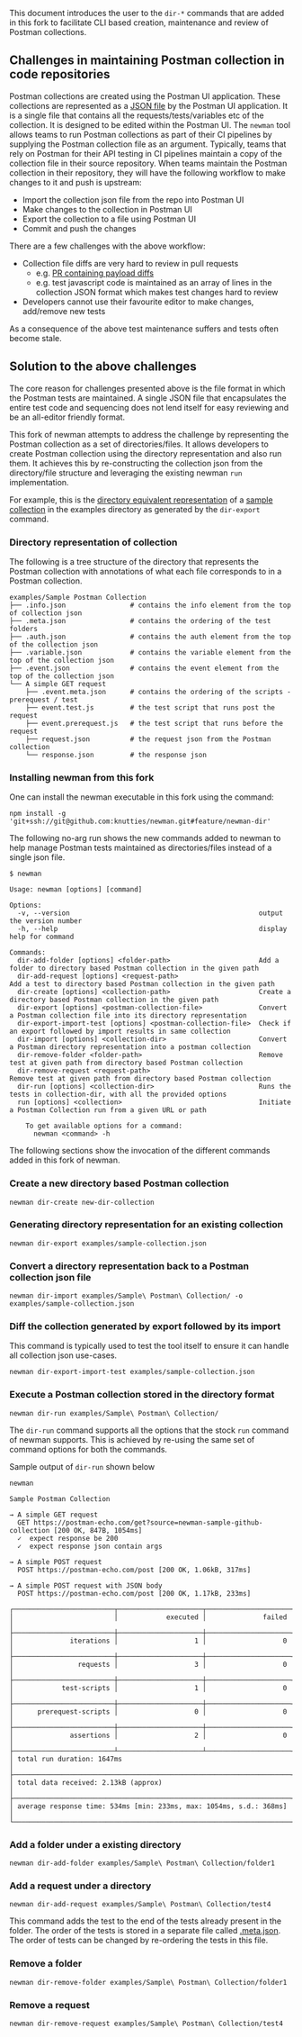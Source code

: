 This document introduces the user to the `dir-*` commands that are added in
this fork to facilitate CLI based creation, maintenance and review of Postman collections.

## Challenges in maintaining Postman collection in code repositories
Postman collections are created using the Postman UI application. These
collections are represented as a [JSON
file](https://learning.postman.com/collection-format/getting-started/structure-of-a-collection/)
by the Postman UI application.  It is a single file that contains all the
requests/tests/variables etc of the collection.  It is designed to be edited
within the Postman UI. The `newman` tool allows teams to run Postman collections
as part of their CI pipelines by supplying the Postman collection file as an
argument. Typically, teams that rely on Postman for their API testing in CI
pipelines maintain a copy of the collection file in their source repository.
When teams maintain the Postman collection in their repository, they will have
the following workflow to make changes to it and push is upstream:

* Import the collection json file from the repo into Postman UI
* Make changes to the collection in Postman UI
* Export the collection to a file using Postman UI
* Commit and push the changes

There are a few challenges with the above workflow:

* Collection file diffs are very hard to review in pull requests
    * e.g. [PR containing payload
      diffs](https://github.com/juspay/hyperswitch/pull/1948/files)
    * e.g. test javascript code is maintained as an array of lines in the
      collection JSON format which makes test changes hard to review
* Developers cannot use their favourite editor to make changes, add/remove new tests

As a consequence of the above test maintenance suffers and tests often become stale.

## Solution to the above challenges

The core reason for challenges presented above is the file format in which the
Postman tests are maintained.  A single JSON file that encapsulates the entire
test code and sequencing does not lend itself for easy reviewing and be an
all-editor friendly format.

This fork of newman attempts to address the challenge by representing the
Postman collection as a set of directories/files.  It allows developers to
create Postman collection using the directory representation and also run them.
It achieves this by re-constructing the collection json from the directory/file
structure and leveraging the existing newman `run` implementation.

For example, this is the [directory equivalent
representation](examples/Sample%20Postman%20Collection) of a [sample
collection](examples/sample-collection.json) in the examples directory as
generated by the `dir-export` command.

### Directory representation of collection

The following is a tree structure of the directory that represents the Postman
collection with annotations of what each file corresponds to in a Postman
collection.
```
examples/Sample Postman Collection
├── .info.json                # contains the info element from the top of collection json
├── .meta.json                # contains the ordering of the test folders
├── .auth.json                # contains the auth element from the top of the collection json
├── .variable.json            # contains the variable element from the top of the collection json
├── .event.json               # contains the event element from the top of the collection json
└── A simple GET request
    ├── .event.meta.json      # contains the ordering of the scripts - prerequest / test
    ├── event.test.js         # the test script that runs post the request
    ├── event.prerequest.js   # the test script that runs before the request
    ├── request.json          # the request json from the Postman collection
    └── response.json         # the response json
```

### Installing newman from this fork

One can install the newman executable in this fork using the command:

```
npm install -g 'git+ssh://git@github.com:knutties/newman.git#feature/newman-dir'
```

The following no-arg run shows the new commands added to newman to help manage Postman
tests maintained as directories/files instead of a single json file.

```
$ newman

Usage: newman [options] [command]

Options:
  -v, --version                                               output the version number
  -h, --help                                                  display help for command

Commands:
  dir-add-folder [options] <folder-path>                      Add a folder to directory based Postman collection in the given path
  dir-add-request [options] <request-path>                          Add a test to directory based Postman collection in the given path
  dir-create [options] <collection-path>                      Create a directory based Postman collection in the given path
  dir-export [options] <postman-collection-file>              Convert a Postman collection file into its directory representation
  dir-export-import-test [options] <postman-collection-file>  Check if an export followed by import results in same collection
  dir-import [options] <collection-dir>                       Convert a Postman directory representation into a postman collection
  dir-remove-folder <folder-path>                             Remove test at given path from directory based Postman collection
  dir-remove-request <request-path>                                 Remove test at given path from directory based Postman collection
  dir-run [options] <collection-dir>                          Runs the tests in collection-dir, with all the provided options
  run [options] <collection>                                  Initiate a Postman Collection run from a given URL or path

    To get available options for a command:
      newman <command> -h
```

The following sections show the invocation of the different commands added in
this fork of newman.

### Create a new directory based Postman collection
```
newman dir-create new-dir-collection
```

### Generating directory representation for an existing collection
```
newman dir-export examples/sample-collection.json
```

### Convert a directory representation back to a Postman collection json file
```
newman dir-import examples/Sample\ Postman\ Collection/ -o examples/sample-collection.json
```

### Diff the collection generated by export followed by its import
This command is typically used to test the tool itself to ensure it can handle
all collection json use-cases.
```
newman dir-export-import-test examples/sample-collection.json
```

### Execute a Postman collection stored in the directory format
```
newman dir-run examples/Sample\ Postman\ Collection/
```
The `dir-run` command supports all the options that the stock `run` command of
newman supports.  This is achieved by re-using the same set of command options
for both the commands.

Sample output of `dir-run` shown below
```
newman

Sample Postman Collection

→ A simple GET request
  GET https://postman-echo.com/get?source=newman-sample-github-collection [200 OK, 847B, 1054ms]
  ✓  expect response be 200
  ✓  expect response json contain args

→ A simple POST request
  POST https://postman-echo.com/post [200 OK, 1.06kB, 317ms]

→ A simple POST request with JSON body
  POST https://postman-echo.com/post [200 OK, 1.17kB, 233ms]

┌─────────────────────────┬─────────────────────┬─────────────────────┐
│                         │            executed │              failed │
├─────────────────────────┼─────────────────────┼─────────────────────┤
│              iterations │                   1 │                   0 │
├─────────────────────────┼─────────────────────┼─────────────────────┤
│                requests │                   3 │                   0 │
├─────────────────────────┼─────────────────────┼─────────────────────┤
│            test-scripts │                   1 │                   0 │
├─────────────────────────┼─────────────────────┼─────────────────────┤
│      prerequest-scripts │                   0 │                   0 │
├─────────────────────────┼─────────────────────┼─────────────────────┤
│              assertions │                   2 │                   0 │
├─────────────────────────┴─────────────────────┴─────────────────────┤
│ total run duration: 1647ms                                          │
├─────────────────────────────────────────────────────────────────────┤
│ total data received: 2.13kB (approx)                                │
├─────────────────────────────────────────────────────────────────────┤
│ average response time: 534ms [min: 233ms, max: 1054ms, s.d.: 368ms] │
└─────────────────────────────────────────────────────────────────────┘
```

### Add a folder under a existing directory
```
newman dir-add-folder examples/Sample\ Postman\ Collection/folder1
```


### Add a request under a directory
```
newman dir-add-request examples/Sample\ Postman\ Collection/test4
```

This command adds the test to the end of the tests already present in the
folder.  The order of the tests is stored in a separate file called
[.meta.json](examples/Sample%20Postman%20Collection/.meta.json).  The order of tests
can be changed by re-ordering the tests in this file.

### Remove a folder
```
newman dir-remove-folder examples/Sample\ Postman\ Collection/folder1
```

### Remove a request
```
newman dir-remove-request examples/Sample\ Postman\ Collection/test4
```
